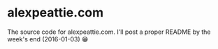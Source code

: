 # alexpeattie.com

The source code for alexpeattie.com. I'll post a proper README by the week's end (2016-01-03) :grin: